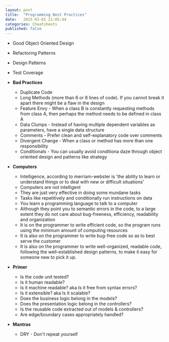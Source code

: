 ```yaml
---
layout: post
title:  "Programming Best Practices"
date:   2015-03-01 21:05:44
categories: Cheatsheets
published: false
---
```


* Good Object Oriented Design
* Refactoring Patterns
* Design Patterns
* Test Coverage

* __Bad Practices__
  * Duplicate Code
  * Long Methods (more than 6 or 8 lines of code). If you cannot break it apart there might be a flaw in the design
  * Feature Envy - When a class B is constantly requesting methods from class A, then perhaps the method needs to be defined in class A
  * Data Clumps - Instead of having multiple dependent variables as parameters, have a single data structure 
  * Comments - Prefer clean and self-explanatory code over comments
  * Divergent Change - When a class or method has more than one responsibility
  * Conditionals - You can usually avoid conditiona daze through object oriented design and patterns like strategy

* __Computers__
  * Intelligence, according to merriam-webster is 'the ability to learn or understand things or to deal with new or difficult situations'
  * Computers are not intelligent
  * They are just very effective in doing some mundane tasks
  * Tasks like repetitively and conditionally run instructions on data
  * You learn a programming language to talk to a computer
  * Although they point you to semantic errors in the code, to a large extent they do not care about bug-freeness, efficiency, readability and organization
  * It is on the programmer to write efficient code, so the program runs using the minimum amount of computing resources
  * It is also on the programmer to write bug-free code so as to best serve the customer
  * It is also on the programmer to write well-organized, readable code, following the well-established design patterns, to make it easy for someone new to pick it up.
  
* __Primer__
  * Is the code unit tested?
  * Is it human readable?
  * Is it machine readable? aka Is it free from syntax errors?
  * Is it extensible? aka Is it scalable?
  * Does the business logic belong in the models?
  * Does the presentation logic belong in the controllers?
  * Is the reusable code extracted out of models & controllers?
  * Are edge/boundary cases appropriately handled?

* __Mantras__
  * DRY - Don't repeat yourself

